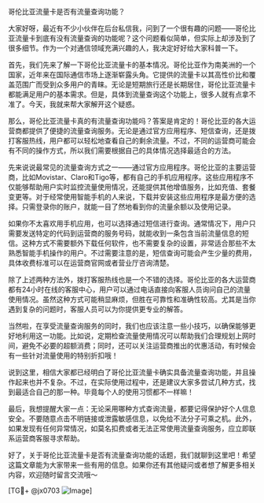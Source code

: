 哥伦比亚流量卡是否有流量查询功能？

大家好呀，最近有不少小伙伴在后台私信我，问到了一个很有趣的问题——哥伦比亚流量卡到底有没有流量查询的功能呢？这个问题看似简单，但实际上却涉及到了很多细节。作为一个对通信领域充满兴趣的人，我决定好好给大家科普一下。

首先，我们先来了解一下哥伦比亚流量卡的基本情况。哥伦比亚作为南美洲的一个国家，近年来在国际通信市场上逐渐崭露头角。它提供的流量卡以其高性价比和覆盖范围广而受到众多用户的青睐。无论是短期旅行还是长期居住，哥伦比亚流量卡都能满足用户的基本需求。但是，具体到流量查询这个功能上，很多人就有点拿不准了。今天，我就来帮大家解开这个疑惑。

那么，哥伦比亚流量卡真的有流量查询功能吗？答案是肯定的！哥伦比亚的各大运营商都提供了便捷的流量查询服务。无论是通过官方应用程序、短信查询，还是拨打客服热线，用户都可以轻松地查看自己的剩余流量。不过，不同的运营商可能会有不同的操作方式，所以我们需要根据自己的具体情况选择最适合的方法。

先来说说最常见的流量查询方式之一——通过官方应用程序。哥伦比亚的主要运营商，比如Movistar、Claro和Tigo等，都有自己的手机应用程序。这些应用程序不仅能够帮助用户实时监控流量使用情况，还能提供其他增值服务，比如充值、套餐变更等。对于经常使用智能手机的人来说，下载并安装这些应用程序是最方便的选择。只需登录你的账户，就能一目了然地看到你的流量余额以及使用记录。

如果你不太喜欢用手机应用，也可以选择通过短信进行查询。通常情况下，用户只需要发送特定的代码到运营商的服务号码，就能收到一条包含当前流量信息的短信。这种方式不需要额外下载任何软件，也不需要复杂的设置，非常适合那些不太熟悉智能手机操作的用户。不过需要注意的是，短信查询可能会产生少量的费用，具体收费标准可以在运营商官网或者营业厅咨询清楚。

除了上述两种方法外，拨打客服热线也是一个不错的选择。哥伦比亚的各大运营商都有24小时在线的客服中心，用户可以通过电话直接向客服人员询问自己的流量使用情况。虽然这种方式可能稍显麻烦，但胜在可靠性和准确性较高。尤其是当你遇到复杂的问题时，客服人员可以为你提供更专业的解答。

当然啦，在享受流量查询服务的同时，我们也应该注意一些小技巧，以确保能够更好地利用这一功能。比如说，定期检查流量使用情况可以帮助我们合理规划上网时间，避免不必要的超额消费；同时，还可以关注运营商推出的优惠活动，有时候会有一些针对流量使用的特别折扣哦！

说到这里，相信大家都已经明白了哥伦比亚流量卡确实具备流量查询功能，并且操作起来也并不复杂。不过，在实际使用过程中，还是建议大家多尝试几种方式，找到最适合自己的那一种。毕竟每个人的使用习惯都不一样嘛！

最后，我想提醒大家一点：无论采用哪种方式查询流量，都要记得保护好个人信息安全。不要随意点击不明链接或泄露敏感信息，以免给不法分子可乘之机。此外，如果发现有任何异常情况，如莫名扣费或者无法正常使用流量查询服务，应立即联系运营商客服寻求帮助。

好了，关于哥伦比亚流量卡是否有流量查询功能的话题，我们就聊到这里吧！希望这篇文章能为大家带来一些有用的信息。如果你还有其他疑问或者想了解更多相关内容，欢迎随时留言交流哦～ 

[TG💪+ @jx0703 ![Image](https://github.com/user-attachments/assets/dbca1d08-cadb-493c-b0ec-ad6f7a83f270)]